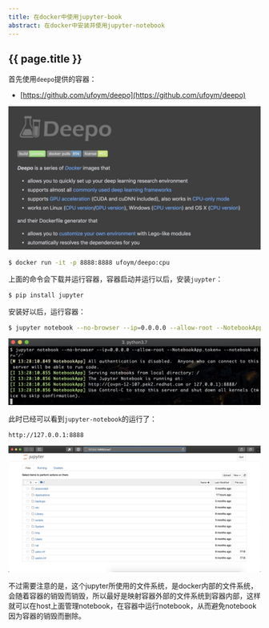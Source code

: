 ```yaml
---
title: 在docker中使用jupyter-book
abstract: 在docker中安装并使用jupyter-notebook
---
```


## {{ page.title }}

首先使用`deepo`提供的容器：

* [https://github.com/ufoym/deepo](https://github.com/ufoym/deepo) 

![](https://raw.githubusercontent.com/liweinan/blogpic2019_ii/master/jun05/64717726-B3CB-4E49-A52A-AF0565552CA8.png)

```bash
$ docker run -it -p 8888:8888 ufoym/deepo:cpu
```

上面的命令会下载并运行容器，容器启动并运行以后，安装`juypter`：

```bash
$ pip install jupyter
```

安装好以后，运行容器：

```bash
$ jupyter notebook --no-browser --ip=0.0.0.0 --allow-root --NotebookApp.token= --notebook-dir='/'
```

![](https://raw.githubusercontent.com/liweinan/blogpic2019_ii/master/jun05/CC9B4A95-5A94-4FFC-A5DF-679E81162C74.png)

此时已经可以看到`jupyter-notebook`的运行了：

```url
http://127.0.0.1:8888
```

![](https://raw.githubusercontent.com/liweinan/blogpic2019_ii/master/jun05/7D12AA21-B830-4ADA-BD5E-649A60C700AA.png)

不过需要注意的是，这个jupyter所使用的文件系统，是docker内部的文件系统，会随着容器的销毁而销毁，所以最好是映射容器外部的文件系统到容器内部，这样就可以在host上面管理notebook，在容器中运行notebook，从而避免notebook因为容器的销毁而删除。


   
